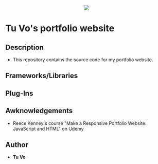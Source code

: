 <p align="center">
  <img src="https://imgur.com/Xjq2WVJ">
</p>

# Tu Vo's portfolio website


## Description
* This repository contains the source code for my portfolio website.

## Frameworks/Libraries


## Plug-Ins

## Awknowledgements
* Reece Kenney's course "Make a Responsive Portfolio Website: JavaScript and HTML" on Udemy

## Author
* __Tu Vo__
